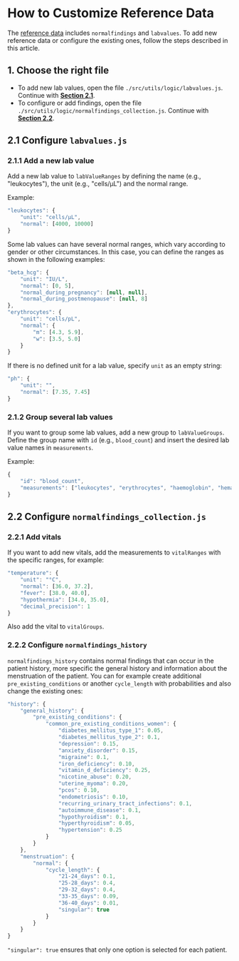 # How to Customize Reference Data

The [reference data](../Database_Structure/3_5_reference_data.md) includes `normalfindings` and `labvalues`. To add new reference data or configure the existing ones, follow the steps described in this article.

## 1. Choose the right file

- To add new lab values, open the file `./src/utils/logic/labvalues.js`. Continue with [**Section 2.1**](#21-configure-labvaluesjs).
- To configure or add findings, open the file `./src/utils/logic/normalfindings_collection.js`. Continue with [**Section 2.2**](#22-configure-normalfindings_collectionjs).

## 2.1 Configure `labvalues.js`

### 2.1.1 Add a new lab value 

Add a new lab value to `labValueRanges` by defining the name (e.g., "leukocytes"), the unit (e.g., "cells/µL") and the normal range.

Example:

```js
"leukocytes": {
    "unit": "cells/µL",
    "normal": [4000, 10000]
}
```

Some lab values can have several normal ranges, which vary according to gender or other circumstances. In this case, you can define the ranges as shown in the following examples:

```js
"beta_hcg": {
    "unit": "IU/L",
    "normal": [0, 5],
    "normal_during_pregnancy": [null, null],
    "normal_during_postmenopause": [null, 8]
},
"erythrocytes": {
    "unit": "cells/pL",
    "normal": {
        "m": [4.3, 5.9],
        "w": [3.5, 5.0]
    }
}
```

If there is no defined unit for a lab value, specify `unit` as an empty string:

```js
"ph": {
    "unit": "",
    "normal": [7.35, 7.45]
}
```

### 2.1.2 Group several lab values 

If you want to group some lab values, add a new group to `labValueGroups`. Define the group name with `id` (e.g., `blood_count`) and insert the desired lab value names in `measurements`.

Example:

```js
{
    "id": "blood_count",
    "measurements": ["leukocytes", "erythrocytes", "haemoglobin", "hematocrit", "reticulocytes", "mcv", "mch", "mchc", "thrombocytes"]
}
```

## 2.2 Configure `normalfindings_collection.js`

### 2.2.1 Add vitals 

If you want to add new vitals, add the measurements to `vitalRanges` with the specific ranges, for example:

```js
"temperature": {
    "unit": "°C",
    "normal": [36.0, 37.2],
    "fever": [38.0, 40.0],
    "hypothermia": [34.0, 35.0],
    "decimal_precision": 1
}
```

Also add the vital to `vitalGroups`. 

### 2.2.2 Configure `normalfindings_history`

`normalfindings_history` contains normal findings that can occur in the patient history, more specific the general history and information about the menstruation of the patient. You can for example create additional `pre_existing_conditions` or another `cycle_length` with probabilities and also change the existing ones:

```js
"history": {
    "general_history": {
        "pre_existing_conditions": {
            "common_pre_existing_conditions_women": {
                "diabetes_mellitus_type_1": 0.05,
                "diabetes_mellitus_type_2": 0.1,
                "depression": 0.15,
                "anxiety_disorder": 0.15,
                "migraine": 0.1,
                "iron_deficiency": 0.10,
                "vitamin_d_deficiency": 0.25,
                "nicotine_abuse": 0.20,
                "uterine_myoma": 0.20,
                "pcos": 0.10,
                "endometriosis": 0.10,
                "recurring_urinary_tract_infections": 0.1,
                "autoimmune_disease": 0.1, 
                "hypothyroidism": 0.1,
                "hyperthyroidism": 0.05,
                "hypertension": 0.25
            }
        }
    },
    "menstruation": {
        "normal": {
            "cycle_length": {
                "21-24_days": 0.1,
                "25-28_days": 0.4,
                "29-32_days": 0.4,
                "33-35_days": 0.09,
                "36-40_days": 0.01,
                "singular": true
            }
        }
    }
}
```

`"singular": true` ensures that only one option is selected for each patient.